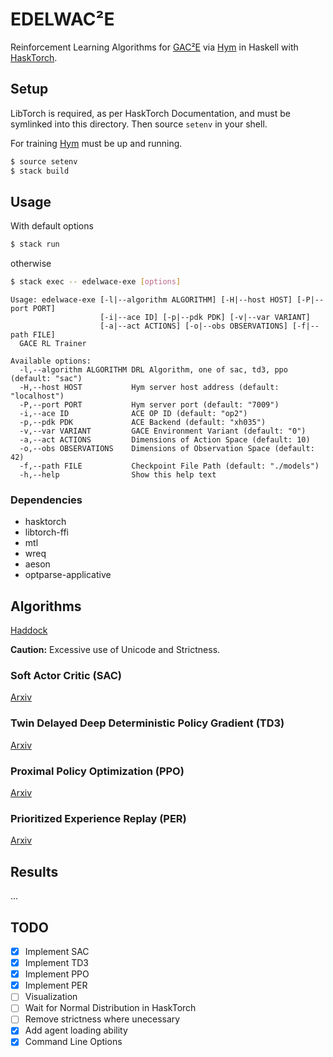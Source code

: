 # EDELWAC²E

Reinforcement Learning Algorithms for
[GAC²E](https://github.com/AugustUnderground/gace) via
[Hym](https://github.com/AugustUnderground/hym) in Haskell with
[HaskTorch](https://github.com/hasktorch/hasktorch).

## Setup

LibTorch is required, as per HaskTorch Documentation, and must be symlinked
into this directory. Then source `setenv` in your shell.

For training [Hym](https://github.com/AugustUnderground/hym) must be up
and running.

```bash
$ source setenv
$ stack build
```

## Usage

With default options

```bash
$ stack run
```

otherwise

```bash
$ stack exec -- edelwace-exe [options]
```

```
Usage: edelwace-exe [-l|--algorithm ALGORITHM] [-H|--host HOST] [-P|--port PORT]
                    [-i|--ace ID] [-p|--pdk PDK] [-v|--var VARIANT]
                    [-a|--act ACTIONS] [-o|--obs OBSERVATIONS] [-f|--path FILE]
  GACE RL Trainer

Available options:
  -l,--algorithm ALGORITHM DRL Algorithm, one of sac, td3, ppo (default: "sac")
  -H,--host HOST           Hym server host address (default: "localhost")
  -P,--port PORT           Hym server port (default: "7009")
  -i,--ace ID              ACE OP ID (default: "op2")
  -p,--pdk PDK             ACE Backend (default: "xh035")
  -v,--var VARIANT         GACE Environment Variant (default: "0")
  -a,--act ACTIONS         Dimensions of Action Space (default: 10)
  -o,--obs OBSERVATIONS    Dimensions of Observation Space (default: 42)
  -f,--path FILE           Checkpoint File Path (default: "./models")
  -h,--help                Show this help text
```

### Dependencies

- hasktorch
- libtorch-ffi
- mtl
- wreq
- aeson
- optparse-applicative

## Algorithms

[Haddock](https://augustunderground.github.io/edelwace/)

**Caution:** Excessive use of Unicode and Strictness.

### Soft Actor Critic (SAC)

[Arxiv](https://arxiv.org/abs/1801.01290)

### Twin Delayed Deep Deterministic Policy Gradient (TD3)

[Arxiv](https://arxiv.org/abs/1802.09477)

### Proximal Policy Optimization (PPO)

[Arxiv](https://arxiv.org/abs/1707.06347)

### Prioritized Experience Replay (PER)

[Arxiv](https://arxiv.org/abs/1511.05952)

## Results

...

## TODO

- [X] Implement SAC
- [X] Implement TD3
- [X] Implement PPO
- [X] Implement PER
- [ ] Visualization
- [ ] Wait for Normal Distribution in HaskTorch
- [ ] Remove strictness where unecessary
- [X] Add agent loading ability
- [X] Command Line Options
